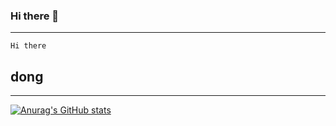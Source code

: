 ### Hi there 👋

---

```
Hi there
```

## dong

---

[![Anurag's GitHub stats](https://github-readme-stats.vercel.app/api?username=kangdk95)](https://github.com/anuraghazra/github-readme-stats)

<!--
**kangdk95/kangdk95** is a ✨ _special_ ✨ repository because its `README.md` (this file) appears on your GitHub profile.

Here are some ideas to get you started:

- 🔭 I’m currently working on ...
- 🌱 I’m currently learning ...
- 👯 I’m looking to collaborate on ...
- 🤔 I’m looking for help with ...
- 💬 Ask me about ...
- 📫 How to reach me: ...
- 😄 Pronouns: ...
- ⚡ Fun fact: ...
-->
